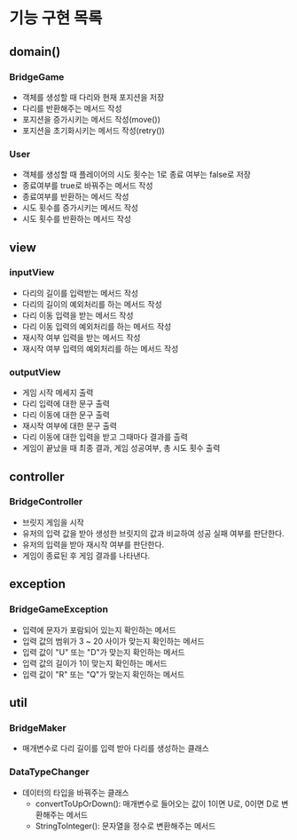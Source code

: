 # 기능 구현 목록

## domain()

### BridgeGame
- 객체를 생성할 때 다리와 현재 포지션을 저장
- 다리를 반환해주는 메서드 작성
- 포지션을 증가시키는 메서드 작성(move())
- 포지션을 초기화시키는 메서드 작성(retry())


### User
- 객체를 생성할 때 플레이어의 시도 횟수는 1로 종료 여부는 false로 저장
- 종료여부를 true로 바꿔주는 메서드 작성
- 종료여부를 반환하는 메서드 작성
- 시도 횟수를 증가시키는 메서드 작성
- 시도 횟수를 반환하는 메서드 작성


## view

### inputView 

- 다리의 길이를 입력받는 메서드 작성
- 다리의 길이의 예외처리를 하는 메서드 작성
- 다리 이동 입력을 받는 메서드 작성
- 다리 이동 입력의 예외처리를 하는 메서드 작성
- 재시작 여부 입력을 받는 메서드 작성
- 재시작 여부 입력의 예외처리를 하는 메서드 작성

### outputView

- 게임 시작 메세지 출력
- 다리 입력에 대한 문구 출력
- 다리 이동에 대한 문구 출력
- 재시작 여부에 대한 문구 출력
- 다리 이동에 대한 입력을 받고 그때마다 결과를 츨력
- 게임이 끝났을 때 최종 결과, 게임 성공여부, 총 시도 횟수 출력

## controller

### BridgeController

- 브릿지 게임을 시작
- 유저의 입력 값을 받아 생성한 브릿지의 값과 비교하여 성공 실패 여부를 판단한다.
- 유저의 입력을 받아 재시작 여부를 판단한다.
- 게임이 종료된 후 게임 결과를 나타낸다.

## exception

### BridgeGameException

- 입력에 문자가 포람되어 있는지 확인하는 메서드
- 입력 값의 범위가 3 ~ 20 사이가 맞는지 확인하는 메서드
- 입력 값이 "U" 또는 "D"가 맞는지 확인하는 메서드
- 입력 값의 길이가 1이 맞는지 확인하는 메서드
- 입력 값이 "R" 또는 "Q"가 맞는지 확인하는 메서드


## util

### BridgeMaker

- 매개변수로 다리 길이를 입력 받아 다리를 생성하는 클래스

### DataTypeChanger

- 데이터의 타입을 바꿔주는 클래스
    - convertToUpOrDown(): 매개변수로 들어오는 값이 1이면 U로, 0이면 D로 변환해주는 메서드
    - StringToInteger(): 문자열을 정수로 변환해주는 메서드


